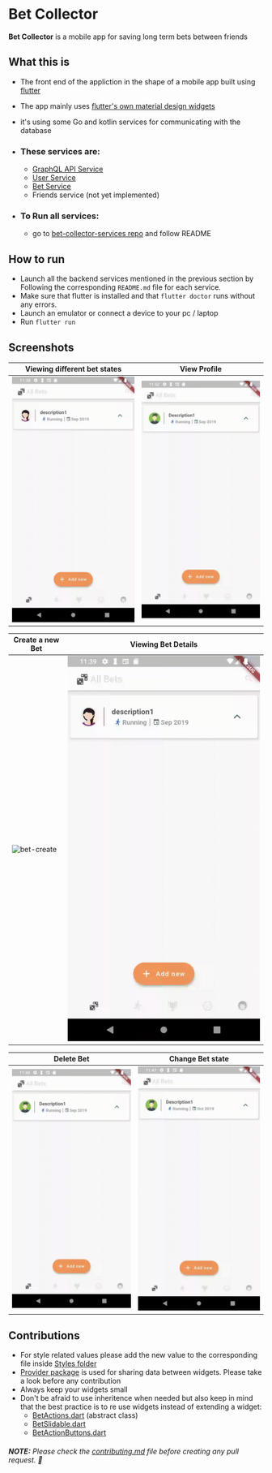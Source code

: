 # Bet Collector

**Bet Collector** is a mobile app for saving long term bets between friends

## What this is
- The front end of the appliction in the shape of a mobile app built using [flutter](https://flutter.dev/)

- The app mainly uses [flutter's own material design widgets](https://flutter.dev/docs/development/ui/widgets/material)

- it's using some Go and kotlin services for communicating with the database
- ### These services are:
  - [GraphQL API Service](https://github.com/omaressameldin/bet-collector-services/tree/master/graphql-api)
  - [User Service](https://github.com/omaressameldin/bet-collector-services/tree/master/grpc-services/user)
  - [Bet Service](https://github.com/omaressameldin/bet-collector-services/tree/master/grpc-services/bet)
  - Friends service (not yet implemented)
- ### To Run all services:
  - go to [bet-collector-services repo](https://github.com/omaressameldin/bet-collector-services) and follow README

## How to run
- Launch all the backend services mentioned in the previous section by Following the corresponding `README.md` file for each service.
- Make sure that flutter is installed and that `flutter doctor` runs without any errors.
- Launch an emulator or connect a device to your pc / laptop
- Run `flutter run`

## Screenshots

Viewing different bet states | View Profile
--- | ---
![bet-states](./readme-gifs/bet_states.gif) | ![bet-profile](./readme-gifs/bet_profile.gif)

Create a new Bet | Viewing Bet Details
--- | ---
![bet-create](./readme-gifs/bet_create.gif) | ![bet-details](./readme-gifs/bet_details.gif)

Delete Bet | Change Bet state
--- | ---
![bet-delete](./readme-gifs/bet_delete.gif) | ![bet-state-change](./readme-gifs/bet_state-change.gif)

## Contributions
- For style related values please add the new value to the corresponding file inside [Styles folder](./lib/styles)
- [Provider package](https://pub.dev/packages/provider) is used for sharing data between widgets. Please take a look before any contribution
- Always keep your widgets small
- Don't be afraid to use inheritence when needed but also keep in mind that the best practice is to re use widgets instead of extending a widget:
  - [BetActions.dart](./lib/widgets/BetCard/BetActions.dart) (abstract class)
  - [BetSlidable.dart](./lib/widgets/BetCard/BetSlidable.dart)
  - [BetActionButtons.dart](./lib/widgets/BetCard/BetActionButtons.dart)

###### **NOTE:** Please check the [contributing.md](./contributing.md) file before creating any pull request. 🤗
